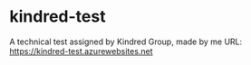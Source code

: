 # kindred-test
A technical test assigned by Kindred Group, made by me
URL: https://kindred-test.azurewebsites.net

